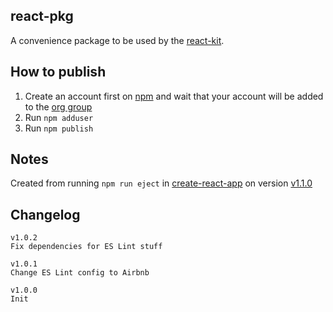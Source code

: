 ## react-pkg

A convenience package to be used by the [react-kit](https://github.com/codesandcoffees/react-kit).

## How to publish

1. Create an account first on [npm](https://www.npmjs.com/) and wait that your account will be added to the [org group](https://www.npmjs.com/org/codes-and-coffees)
2. Run `npm adduser`
3. Run `npm publish`

## Notes

Created from running `npm run eject` in [create-react-app](https://github.com/facebook/create-react-app) on version [v1.1.0](https://github.com/facebook/create-react-app/releases/tag/v1.1.0)

## Changelog
```
v1.0.2
Fix dependencies for ES Lint stuff

v1.0.1
Change ES Lint config to Airbnb

v1.0.0
Init
```